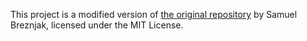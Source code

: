 This project is a modified version of [the original repository](https://github.com/neobrutalism-templates/blog) by Samuel Breznjak, licensed under the MIT License.

